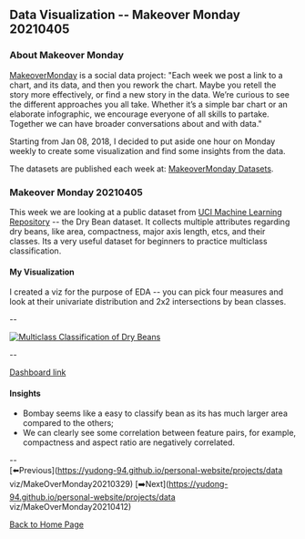 <head>
  <!-- Global site tag (gtag.js) - Google Analytics -->
<script async src="https://www.googletagmanager.com/gtag/js?id=UA-112502179-1"></script>
<script>
  window.dataLayer = window.dataLayer || [];
  function gtag(){dataLayer.push(arguments);}
  gtag('js', new Date());

  gtag('config', 'UA-112502179-1');
</script>
</head>


## Data Visualization -- Makeover Monday 20210405

### About Makeover Monday

[MakeoverMonday](http://www.makeovermonday.co.uk/) is a social data project:
"Each week we post a link to a chart, and its data, and then you rework the chart.
Maybe you retell the story more effectively, or find a new story in the data.
We’re curious to see the different approaches you all take. Whether it’s a simple bar chart or an elaborate infographic, we encourage everyone of all skills to partake.
Together we can have broader conversations about and with data."

Starting from Jan 08, 2018, I decided to put aside one hour on Monday weekly to create some visualization and find some insights from the data.

The datasets are published each week at: [MakeoverMonday Datasets](http://www.makeovermonday.co.uk/data/).

### Makeover Monday 20210405

This week we are looking at a public dataset from [UCI Machine Learning Repository](https://archive.ics.uci.edu/ml/datasets/Dry+Bean+Dataset) -- the Dry Bean dataset. It collects multiple attributes regarding dry beans, like area, compactness, major axis length, etcs, and their classes. Its a very useful dataset for beginners to practice multiclass classification.  

#### My Visualization

I created a viz for the purpose of EDA -- you can pick four measures and look at their univariate distribution and 2x2 intersections by bean classes.  

--  
<div class='tableauPlaceholder' id='viz1617679940175' style='position: relative'>
<noscript><a href='#'>
  <img alt='Multiclass Classification of Dry Beans ' src='https:&#47;&#47;public.tableau.com&#47;static&#47;images&#47;Ma&#47;MakeOverMonday20210405MulticlassClassificationofDryBeans&#47;MulticlassClassificationofDryBeans&#47;1_rss.png' style='border: none' />
</a></noscript>
<object class='tableauViz'  style='display:none;'>
  <param name='host_url' value='https%3A%2F%2Fpublic.tableau.com%2F' />
  <param name='embed_code_version' value='3' />
  <param name='site_root' value='' />
  <param name='name' value='MakeOverMonday20210405MulticlassClassificationofDryBeans&#47;MulticlassClassificationofDryBeans' />
  <param name='tabs' value='no' />
  <param name='toolbar' value='yes' />
  <param name='static_image' value='https:&#47;&#47;public.tableau.com&#47;static&#47;images&#47;Ma&#47;MakeOverMonday20210405MulticlassClassificationofDryBeans&#47;MulticlassClassificationofDryBeans&#47;1.png' />
  <param name='animate_transition' value='yes' />
  <param name='display_static_image' value='yes' />
  <param name='display_spinner' value='yes' />
  <param name='display_overlay' value='yes' />
  <param name='display_count' value='yes' />
  <param name='language' value='en' />
  <param name='filter' value='publish=yes' />
</object></div>              
<script type='text/javascript'>            
  var divElement = document.getElementById('viz1617679940175'); 
  var vizElement = divElement.getElementsByTagName('object')[0];             
  if ( divElement.offsetWidth > 800 ) { vizElement.style.width='800px';vizElement.style.height='827px';} else if ( divElement.offsetWidth > 500 ) { vizElement.style.width='800px';vizElement.style.height='827px';} else { vizElement.style.width='100%';vizElement.style.height='1777px';}          
  var scriptElement = document.createElement('script');                
  scriptElement.src = 'https://public.tableau.com/javascripts/api/viz_v1.js';    
  vizElement.parentNode.insertBefore(scriptElement, vizElement);           
</script>

--  

[Dashboard link](https://public.tableau.com/profile/yu.dong#!/vizhome/MakeOverMonday20210405MulticlassClassificationofDryBeans/MulticlassClassificationofDryBeans?publish=yes)

#### Insights
* Bombay seems like a easy to classify bean as its has much larger area compared to the others;    
* We can clearly see some correlation between feature pairs, for example, compactness and aspect ratio are negatively correlated.  

--  
[⬅️Previous](https://yudong-94.github.io/personal-website/projects/data viz/MakeOverMonday20210329)  [➡️Next](https://yudong-94.github.io/personal-website/projects/data viz/MakeOverMonday20210412)  

[Back to Home Page](https://yudong-94.github.io/personal-website/)
